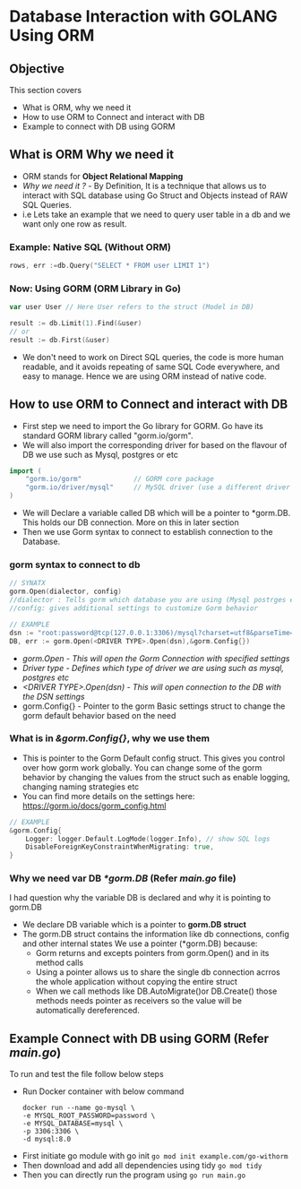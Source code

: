 # Database Interaction with GOLANG Using ORM

## Objective
This section covers
- What is ORM, why we need it
- How to use ORM to Connect and interact with DB
- Example to connect with DB using GORM

## What is ORM Why we need it
- ORM stands for **Object Relational Mapping**
- *Why we need it ?* - By Definition, It is a technique that allows us to interact with SQL database using Go Struct and Objects instead of RAW SQL Queries. 
- i.e Lets take an example that we need to query user table in a db and we want only one row as result. 
### Example: Native SQL (Without ORM)
```go
rows, err :=db.Query("SELECT * FROM user LIMIT 1")
```
### Now: Using GORM (ORM Library in Go)
```go
var user User // Here User refers to the struct (Model in DB)

result := db.Limit(1).Find(&user)
// or
result := db.First(&user)
```
- We don't need to work on Direct SQL queries, the code is more human readable, and it avoids repeating of same SQL Code everywhere, and easy to manage. Hence we are using ORM instead of native code.

## How to use ORM to Connect and interact with DB
- First step we need to import the Go library for GORM. Go have its standard GORM library called "gorm.io/gorm". 
- We will also import the corresponding driver for based on the flavour of DB we use such as Mysql, postgres or etc
```go
import (
    "gorm.io/gorm"             // GORM core package
    "gorm.io/driver/mysql"     // MySQL driver (use a different driver for PostgreSQL, SQLite, etc.)
)
```
- We will Declare a variable called DB which will be a pointer to *gorm.DB. This holds our DB connection. More on this in later section
- Then we use Gorm syntax to connect to establish connection to the Database.

### gorm syntax to connect to db
```go
// SYNATX
gorm.Open(dialector, config)
//dialector : Tells gorm which database you are using (Mysql postrges etc)
//config: gives additional settings to customize Gorm behavior

// EXAMPLE
dsn := "root:password@tcp(127.0.0.1:3306)/mysql?charset=utf8&parseTime=True&loc=Local"
DB, err := gorm.Open(<DRIVER TYPE>.Open(dsn),&gorm.Config{})
```
- *gorm.Open - This will open the Gorm Connection with specified settings*
- *Driver type - Defines which type of driver we are using such as mysql, postgres etc*
- *\<DRIVER TYPE\>.Open(dsn) - This will open connection to the DB with the DSN settings*
- gorm.Config{} - Pointer to the gorm Basic settings struct to change the gorm default behavior based on the need

### What is in *&gorm.Config{}*, why we use them
- This is pointer to the Gorm Default config struct. This gives you control over how gorm work globally. You can change some of the gorm behavior by changing the values from the struct such as enable logging, changing naming strategies etc
- You can find more details on the settings here: https://gorm.io/docs/gorm_config.html
```go
// EXAMPLE
&gorm.Config{
    Logger: logger.Default.LogMode(logger.Info), // show SQL logs
    DisableForeignKeyConstraintWhenMigrating: true,
}
```
### Why we need var DB *\*gorm.DB* (Refer *main.go* file)
I had question why the variable DB is declared and why it is pointing to gorm.DB
- We declare DB variable which is a pointer to **gorm.DB struct**
- The gorm.DB struct contains the information like db connections, config and other internal states We use a pointer (*gorm.DB) because:
    - Gorm returns and excepts pointers from gorm.Open() and in its method calls
    - Using a pointer allows us to share the single db connection acrros the whole application without copying the entire struct
    - When we call methods like DB.AutoMigrate()or DB.Create() those methods needs pointer as receivers so the value will be automatically dereferenced. 

## Example Connect with DB using GORM (Refer *main.go*)
To run and test the file follow below steps
- Run Docker container with below command 
    ```
    docker run --name go-mysql \
    -e MYSQL_ROOT_PASSWORD=password \
    -e MYSQL_DATABASE=mysql \
    -p 3306:3306 \
    -d mysql:8.0
    ```
- First initiate go module with go init `go mod init example.com/go-withorm`
- Then download and add all dependencies using tidy `go mod tidy ` 
- Then you can directly run the program using `go run main.go`